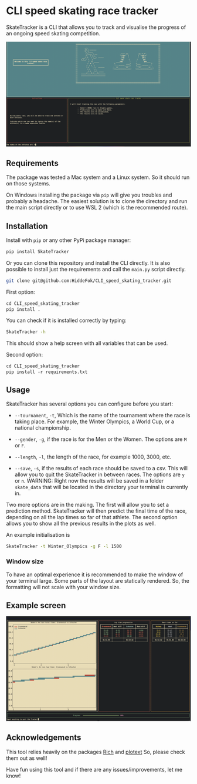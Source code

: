# CLI speed skating race tracker

SkateTracker is a CLI that allows you to track and visualise the progress of an ongoing speed skating competition. 

![Welcome screen](https://github.com/HiddeFok/CLI_speed_skating_tracker/blob/main/img/welcome_screen.png?raw=true)

## Requirements
The package was tested a Mac system and a Linux system. So it should run on those systems. 

On Windows installing the package via `pip` will give you troubles and probably a headache. The easiest solution
is to clone the directory and run the main script directly or to use WSL 2 (which is the recommended route). 

## Installation
Install with `pip` or any other PyPi package manager:
```bash
pip install SkateTracker
```
Or you can clone this repository and install the CLI directly. It is also possible to install just the requirements and
call the `main.py` script directly.
```bash
git clone git@github.com:HiddeFok/CLI_speed_skating_tracker.git
```
First option:
```bazaar
cd CLI_speed_skating_tracker
pip install . 
```
You can check if it is installed correctly by typing:
```bash
SkateTracker -h
```
This should show a help screen with all variables that can be used.  

Second option:
```bazaar
cd CLI_speed_skating_tracker
pip install -r requirements.txt 
```

## Usage
SkateTracker has several options you can configure before you start:

* `--tournament`, `-t`, Which is the name of the tournament where the race is taking place. For example, the Winter
    Olympics, a World Cup, or a national championship.

* `--gender`, `-g`, if the race is for the Men or the Women. The options are `M` or `F`.
* `--length`, `-l`, the length of the race, for example 1000, 3000, etc. 
* `--save`, `-s`, if the results of each race should be saved to a csv. This will allow you to quit the SkateTracker 
    in between races. The options are `y` or `n`. WARNING: Right now the results will be saved in a folder `skate_data` that
    will be located in the directory your terminal is currently in. 

Two more options are in the making. The first will allow you to set a prediction method. SkateTracker will then predict 
the final time of the race, depending on all the lap times so far of that athlete. The second option allows you
to show all the previous results in the plots as well. 

An example initialisation is
```bash
SkateTracker -t Winter_Olympics -g F -l 1500
```

### Window size

To have an optimal experience it is recommended to make the window of your terminal large. Some parts of the layout
are statically rendered. So, the formatting will not scale with your window size.

## Example screen
![Example](https://github.com/HiddeFok/CLI_speed_skating_tracker/blob/main/img/example_final_screen.png?raw=true)

## Acknowledgements

This tool relies heavily on the packages [Rich](https://github.com/Textualize/rich) and [plotext](https://github.com/piccolomo/plotext)
So, please check them out as well!

Have fun using this tool and if there are any issues/improvements, let me know!